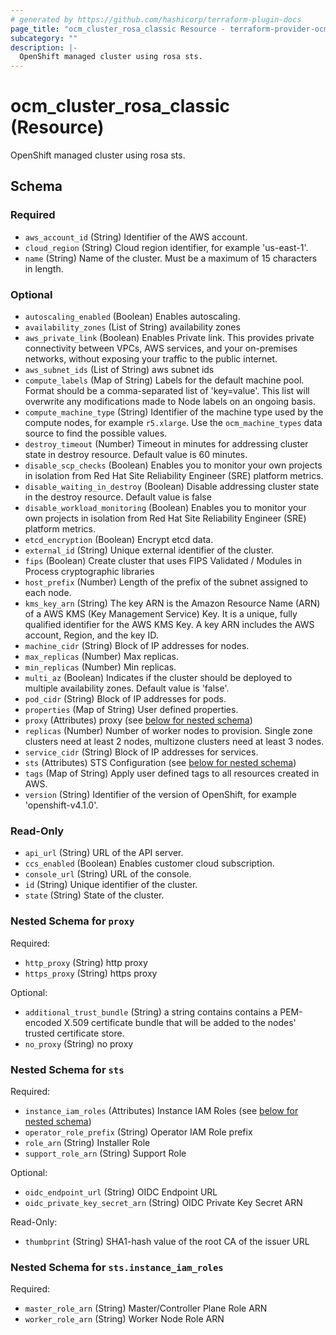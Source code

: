 ```yaml
---
# generated by https://github.com/hashicorp/terraform-plugin-docs
page_title: "ocm_cluster_rosa_classic Resource - terraform-provider-ocm"
subcategory: ""
description: |-
  OpenShift managed cluster using rosa sts.
---
```


# ocm_cluster_rosa_classic (Resource)

OpenShift managed cluster using rosa sts.



<!-- schema generated by tfplugindocs -->
## Schema

### Required

- `aws_account_id` (String) Identifier of the AWS account.
- `cloud_region` (String) Cloud region identifier, for example 'us-east-1'.
- `name` (String) Name of the cluster. Must be a maximum of 15 characters in length.

### Optional

- `autoscaling_enabled` (Boolean) Enables autoscaling.
- `availability_zones` (List of String) availability zones
- `aws_private_link` (Boolean) Enables Private link. This provides private connectivity between VPCs, AWS services, and your on-premises networks, without exposing your traffic to the public internet.
- `aws_subnet_ids` (List of String) aws subnet ids
- `compute_labels` (Map of String) Labels for the default machine pool. Format should be a comma-separated list of 'key=value'. This list will overwrite any modifications made to Node labels on an ongoing basis.
- `compute_machine_type` (String) Identifier of the machine type used by the compute nodes, for example `r5.xlarge`. Use the `ocm_machine_types` data source to find the possible values.
- `destroy_timeout` (Number) Timeout in minutes for addressing cluster state in destroy resource. Default value is 60 minutes.
- `disable_scp_checks` (Boolean) Enables you to monitor your own projects in isolation from Red Hat Site Reliability Engineer (SRE) platform metrics.
- `disable_waiting_in_destroy` (Boolean) Disable addressing cluster state in the destroy resource. Default value is false
- `disable_workload_monitoring` (Boolean) Enables you to monitor your own projects in isolation from Red Hat Site Reliability Engineer (SRE) platform metrics.
- `etcd_encryption` (Boolean) Encrypt etcd data.
- `external_id` (String) Unique external identifier of the cluster.
- `fips` (Boolean) Create cluster that uses FIPS Validated / Modules in Process cryptographic libraries
- `host_prefix` (Number) Length of the prefix of the subnet assigned to each node.
- `kms_key_arn` (String) The key ARN is the Amazon Resource Name (ARN) of a AWS KMS (Key Management Service) Key. It is a unique, fully qualified identifier for the AWS KMS Key. A key ARN includes the AWS account, Region, and the key ID.
- `machine_cidr` (String) Block of IP addresses for nodes.
- `max_replicas` (Number) Max replicas.
- `min_replicas` (Number) Min replicas.
- `multi_az` (Boolean) Indicates if the cluster should be deployed to multiple availability zones. Default value is 'false'.
- `pod_cidr` (String) Block of IP addresses for pods.
- `properties` (Map of String) User defined properties.
- `proxy` (Attributes) proxy (see [below for nested schema](#nestedatt--proxy))
- `replicas` (Number) Number of worker nodes to provision. Single zone clusters need at least 2 nodes, multizone clusters need at least 3 nodes.
- `service_cidr` (String) Block of IP addresses for services.
- `sts` (Attributes) STS Configuration (see [below for nested schema](#nestedatt--sts))
- `tags` (Map of String) Apply user defined tags to all resources created in AWS.
- `version` (String) Identifier of the version of OpenShift, for example 'openshift-v4.1.0'.

### Read-Only

- `api_url` (String) URL of the API server.
- `ccs_enabled` (Boolean) Enables customer cloud subscription.
- `console_url` (String) URL of the console.
- `id` (String) Unique identifier of the cluster.
- `state` (String) State of the cluster.

<a id="nestedatt--proxy"></a>
### Nested Schema for `proxy`

Required:

- `http_proxy` (String) http proxy
- `https_proxy` (String) https proxy

Optional:

- `additional_trust_bundle` (String) a string contains contains a PEM-encoded X.509 certificate bundle that will be added to the nodes' trusted certificate store.
- `no_proxy` (String) no proxy


<a id="nestedatt--sts"></a>
### Nested Schema for `sts`

Required:

- `instance_iam_roles` (Attributes) Instance IAM Roles (see [below for nested schema](#nestedatt--sts--instance_iam_roles))
- `operator_role_prefix` (String) Operator IAM Role prefix
- `role_arn` (String) Installer Role
- `support_role_arn` (String) Support Role

Optional:

- `oidc_endpoint_url` (String) OIDC Endpoint URL
- `oidc_private_key_secret_arn` (String) OIDC Private Key Secret ARN

Read-Only:

- `thumbprint` (String) SHA1-hash value of the root CA of the issuer URL

<a id="nestedatt--sts--instance_iam_roles"></a>
### Nested Schema for `sts.instance_iam_roles`

Required:

- `master_role_arn` (String) Master/Controller Plane Role ARN
- `worker_role_arn` (String) Worker Node Role ARN


